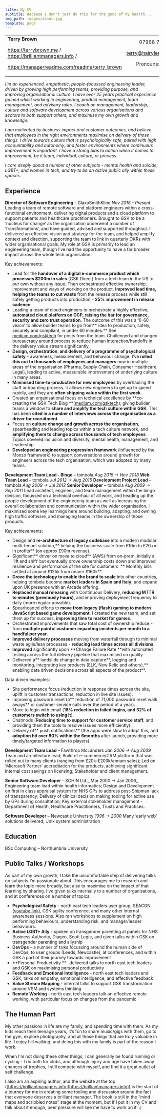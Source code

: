 ```yaml
---
title: My CV
subtitle: Because I don't just do this for the good of my health...
img_path: images/about.jpg
template: page
---
```


<table>
  <tr>
   <td><strong>Terry Brown</strong>

<a href="https://terrybrown.me">https://terrybrown.me</a>   /  <a href="https://brilliantmanagers.info">https://brilliantmanagers.info</a> / 

<a href="https://managerreadme.com/readme/terry_brown">https://managerreadme.com/readme/terry_brown</a> 
   </td>
   <td style="text-align: right">
07968 765 139

terry@hairylemon.net

Pronouns: he/him
   </td>
  </tr>
</table>


_I’m an experienced, empathetic, people-focussed engineering leader, driven by growing high performing teams, providing purpose, and improving organisational culture.  I have over 25 years practical experience gained whilst working in engineering, product management, team management, and advisory roles. I coach on management, leadership, culture and software development across various organisations and sectors to both support others, and maximise my own growth and knowledge._

_I am motivated by business impact and customer outcomes, and believe that employees in the right environments maximise on delivery of those things. I drive towards culture that is psychologically safe, paired with high accountability and autonomy, and foster environments where continuous improvement is important.  I have a strong bias to action when it comes to improvement, be it team, individual, culture, or process._

_I care deeply about a number of other subjects - mental health and suicide, LGBT+, and women in tech, and try to be an active public ally within these spaces._


## Experience 

**Director of Software Engineering** - GlaxoSmithKline	_Nov 2018 - Present_
Leading a team of remote software and platform engineers within a cross-functional environment, delivering digital products and a cloud platform to support patients and healthcare practitioners.  Brought to GSK to be a ‘nucleus for change’ as the organisation underwent a number of ‘transformations’, and have guided, advised and supported throughout. I delivered an effective vision and strategy for the team, and helped amplify context and direction, supporting the team to  link in quarterly OKRs with wider organisational goals.  My role at GSK is primarily to lead an engineering team, though I’ve had the opportunity to have a far broader impact across the whole tech organisation.

Key achievements:
*   Lead for the **handover of a digital e-commerce product which processes $200m in sales** (GSK Direct) from a tech team in the US to our own without any issue.  Then orchestrated effective ownership, improvement and ways of working on the product.  **Improved lead time, helping the teams to cut waste** from the release process while still safely getting products into production - **25% improvement in release cadence**.  
*   Leading a team of cloud engineers to orchestrate a highly effective, **automated cloud platform on GCP, raising the bar for governance, security and zero trust operation**.  The outcome of this was a ‘0-60 vision’ to allow builder teams to go from** idea to production, safely, securely and compliant, in under 60 minutes.**  See [medium.com/gsktech](http://medium.com/gsktech) for posts from the team.  Challenged and changed bureaucracy around process to reduce human interaction/handoffs in the delivery value stream significantly. 
*   **Design, orchestration, and delivery of a programme of psychological safety** - awareness, measurement, and behaviour change.  I’ve **rolled this out to thousands of employees and managers** now in multiple areas of the organisation (Pharma, Supply Chain, Consumer Healthcare, Legal), leading to active, measurable improvement of underlying culture in many areas.
*   **Minimised time-to-productive for new employees** by overhauling the staff onboarding process.  It allows new engineers to get up to speed rapidly, and they are **often shipping value within the first week**.
*   Created an organisational focus on technical excellence by **co-creating the GSK Tech Blog **([medium.com/gsktech](http://medium.com/gsktech)), giving builder teams a window to **share and amplify the tech culture within GSK**.  This has been **cited in a number of interviews across the organisation as a driver for recruitment**.
*   Focus on **culture change and growth across the organisation**, spearheading and leading topics within a tech culture network, and **amplifying them to change across thousands of tech employees**.  Topics covered  inclusion and diversity, mental health, management, and leadership.
*   **Developed an engineering progression framework** (influenced by the Monzo framework) to support conversations around growth for engineers across the tech organisation, which was adopted by many teams.



**Development Team Lead - Bingo** – tombola	 _Aug 2015 → Nov 2018_
**Web Team Lead** – tombola 	_Jul 2012 → Aug 2015_
**Development Project Lead** – tombola	_Aug 2009 → Jul 2012_ 
**Senior Developer** – tombola	_Aug 2009 → Sep 2011_
Lead architect, engineer, and team management within the bingo division, focussed on a technical overhaul of all work, and heading up the people development of the engineering team as well as increasing the overall collaboration and communication within the wider organisation.  I maximised some key learnings here around building, adapting, and owning high traffic software, and managing teams in the ownership of those products.

Key achievements:
*   Design and **re-architecture of legacy codebase** into a modern modular multi-tenant solution,** helping the business scale from £10m to £20+m in profits** (on approx £90m revenue).
*   Significant** driver on move to cloud** (AWS) from on-prem, initially a ‘lift and shift’ but eventually drove ownership costs down and improved resilience and performance of the site for customers. ** Monthly bills settled at around £125k from nearer £160k**.
*   **Drove the technology to enable the brand to scale** into other countries, helping tombola become **market leaders in Spain and Italy**, and expand upon UK presence with an Arcade offering.
*   **Replaced manual releasing** with Continuous Delivery, **reducing MTTR to minutes (previously hours)**, and improving deployment frequency to daily (more regular possible).
*   Spearheaded efforts to **move from legacy (flash) gaming to modern JavaScript based game development**, I created the new team, and set them up for success, **improving time to market for games**.
*   Orchestrated improvements that saw total cost of ownership reduce - from **multiple painful customer impacting  incidents per month to a handful per year**.
*   **Improved delivery processes** moving from waterfall through to minimal waste agile/lean processes - **reducing lead times across all divisions**.
*   **Improved** significantly upon **Change Failure Rate **with automated testing across the full delivery pipeline that maximised on quality.
*   Delivered a** landslide change in data capture**, logging and monitoring, integrating key products (ELK, New Relic and others),** enabling data driven decisions across all aspects of the product**.

Data driven examples:
*   Site performance focus (reduction in response times across the site, uplift in customer transactions, reduction in live site issues).
*   Improving password reset (a** reduction of 71,000 password reset walk aways** or customer service calls over the period of a year).
*   Move to login with email (**18% reduction in failed logins, and 32% of customers switch to using it**), 
*   Chatmods (R**educing time to support for customer service staff**, and providing them the tools to resolve issues more efficiently). 
*   Delivery of** push notifications** (the apps were slow to adopt this, and **adoption hit over 80% within the 6months** after launch, providing more timely/targeted information to players).

**Development Team Lead** – Fawthrop McLanders	_Jan 2006 → Aug 2009_ 
Team and architecture lead; Build of e-commerce/CRM platform that was rolled out to many clients (ranging from £20k-£200k/annum sales); Led on ‘Microsoft Partner’ accreditation for the products, achieving significant internal cost savings on licensing; Stakeholder and client management.

**Senior Software Developer** – SCHIN Ltd	_ Mar 2000 → Jan 2006_ 
Engineering team lead within health informatics; Design and Development on first in class appraisal system for NHS GPs to address post-Shipman lack of transparency; Delivery of clinical decision making tooling for active use by GPs during consultation; Key external stakeholder management - Department of Health, Healthcare Practitioners,  Trusts and Practices.

**Software Developer** – Newcastle University	_1996 → 2000_ 
Many ‘early web’ solutions delivered; Unix system administration


## Education 
BSc Computing – Northumbria University


## Public Talks / Workshops
As part of my own growth, I take the uncomfortable step of delivering talks on subjects I’m passionate about.  This encourages me to research and learn the topic more broadly, but also to maximise on the impact of that learning by sharing.  I’ve given talks internally to a number of organisations, and at conferences on a number of topics.
*   **Psychological Safety** - north east tech leaders user group, SEACON ([youtube link](https://www.youtube.com/watch?v=3uLrWEUlaP0&ab_channel=SEACOMGlobal)), GSK agility conference, and many other internal awareness sessions.  Also ran workshops to supplement  on high performing behaviours, understanding risk, and manager/leader behaviours.
*   **Active LGBT+ Ally** - spoken on transgender parenting at panels for NHS Business Authority, Diageo, Scott Logic, and given talks within GSK on transgender parenting and allyship
*   **DevOps** - a number of talks focussing around the human side of DevOps, to user groups (Leeds, Newcastle), at conferences, and within GSK a part of their journey towards improvement
*   **Personal Productivity **- delivered talks to north east tech leaders and GSK on maximising personal productivity
*   **Feedback and Emotional Intelligence** - north east tech leaders and GSK, talks on empathy, emotional intelligence, and effective feedback
*   **Value Stream Mapping** - internal talks to support GSK transformation around VSM and systems thinking
*   **Remote Working** - north east tech leaders talk on effective remote working, with particular focus on changes from the pandemic


## The Human Part
My other passions in life are my family, and spending time with them.  As my kids reach their teenage years, it’s fun to share music/gigs with them, go to the gym, explore photography, and all those things that are truly valuable in life.  I enjoy hill walking, and doing this with my family is part of the reason I work.

When I'm not doing these other things, I can generally be found running or cycling - I do both for clubs, and although injury and age have taken away chances of trophies, I still compete with myself, and find it a great outlet of self challenge.

I also am an aspiring author, and the website at the top ([https://brilliantmanagers.info](https://brilliantmanagers.info)) is the start of a journey for me in creating some tooling and discussion around the fact that everyone deserves a brilliant manager.  The book is still in the “mind maps and scribbled notes” stage at the moment, but if I put it in my CV and talk about it enough, peer pressure will see me have to work on it! :) 
